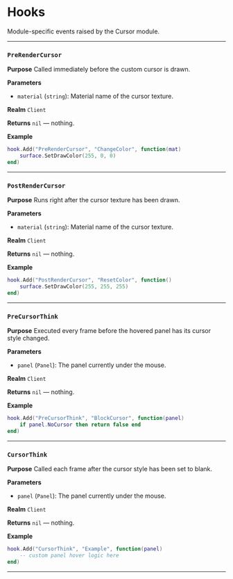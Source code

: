 # Hooks
Module-specific events raised by the Cursor module.

---
### `PreRenderCursor`

**Purpose**
Called immediately before the custom cursor is drawn.

**Parameters**

* `material` (`string`): Material name of the cursor texture.

**Realm**
`Client`

**Returns**
`nil` — nothing.

**Example**

```lua
hook.Add("PreRenderCursor", "ChangeColor", function(mat)
    surface.SetDrawColor(255, 0, 0)
end)
```

---

### `PostRenderCursor`

**Purpose**
Runs right after the cursor texture has been drawn.

**Parameters**

* `material` (`string`): Material name of the cursor texture.

**Realm**
`Client`

**Returns**
`nil` — nothing.

**Example**

```lua
hook.Add("PostRenderCursor", "ResetColor", function()
    surface.SetDrawColor(255, 255, 255)
end)
```

---

### `PreCursorThink`

**Purpose**
Executed every frame before the hovered panel has its cursor style changed.

**Parameters**

* `panel` (`Panel`): The panel currently under the mouse.

**Realm**
`Client`

**Returns**
`nil` — nothing.

**Example**

```lua
hook.Add("PreCursorThink", "BlockCursor", function(panel)
    if panel.NoCursor then return false end
end)
```

---

### `CursorThink`

**Purpose**
Called each frame after the cursor style has been set to blank.

**Parameters**

* `panel` (`Panel`): The panel currently under the mouse.

**Realm**
`Client`

**Returns**
`nil` — nothing.

**Example**

```lua
hook.Add("CursorThink", "Example", function(panel)
    -- custom panel hover logic here
end)
```

---
